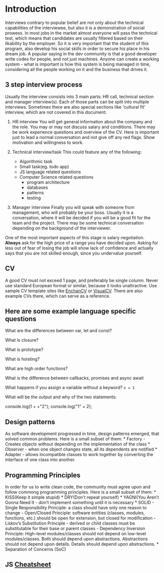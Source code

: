 # Introduction

Interviews contrary to popular belief are not only about the technical capabilities
of the interviewee, but also it is a demonstration of social prowess. In most jobs
in the market almost everyone will pass the technical test, which means that
candidates are usually filtered based on their likability by the employer. So it is very
important that the student of this program, also develop his social skills in
order to secure his place in his dream job. A popular saying in the dev
community is that a good developer write codes for people, and not just
machines. Anyone can create a working system - what is important is how this
system is being managed in time, considering all the people working on it and
the business that drives it.

## 3 step interview process
Usually the interview consists into 3 main parts: HR call, technical section and
manager interview(s). Each of those parts can be split into multiple
interviews. Sometimes there are also special sections like 'cultural fit'
interview, which are not covered in this document.

1. HR interview
You will get general information about the company and the role. You may or
may not discuss salary and conditions. There may be work experience
questions and overview of the CV.
Here is important just to lead a normal conversation and not give off any
red flags. Show motivation and willingness to work.

2. Technical interview/task
This could feature any of the following:
   - Algorithmic task
   - Small task(eg. todo app)
   - JS language related questions
   - Computer Science related questions
     * program architecture
     * databases
     * patterns
     * testing

3. Manager interview
Finally you will speak with someone from management, who will probably be your
boss. Usually it is a conversation, where it will be decided if you will be a
good fit for the team and the project. There may be some technical conversation
depending on the background of the interviewer.

One of the most important aspects of this stage is salary
negotiation. **Always** ask for the high price of a range you have decided
upon. Asking for less out of fear of losing the job will show lack of confidence
and actually says that you are not skilled enough, since you undervalue
yourself.

## CV
A good CV must not exceed 1 page, and preferably be single column.
Never use standard European format or similar, because it looks unattractive.
Use sample CV template sites like [EnchanCV][enchancv] or
[VisualCV][visualcv]. There are also example CVs there, which can serve as a
reference.

## Here are some example language specific questions
What are the differences between var, let and const?

What is closure?

What is prototype?

What is hoisting?

What are high order functions?

What is the difference between callbacks, promises and async await

What happens if you assign a variable without a keyword? `x = 1`

What will be the output and why of the two statements:

console.log(1 + +"2");
console.log("1" +  2);

## Design patterns
As software development progressed in time, design patterns emerged, that
solved common problems. Here is a small subset of them:
    * Factory - Creates objects without depending on the implementation of the class
    * Observer - when one object changes state, all its dependents are notified
    * Adapter - allows incompatible classes to work together by converting the
interface of one class into another.

## Programming Principles
In order for us to write clean code, the community must agree upon and follow
commong programming principles. Here is a small subset of them:
    * KISS(Keep it simple stupid)
    * DRY(Don't repeat yourself)
    * YAGNI(You Aren’t Gonna Need It - don’t implement something until it is necessary
    * SOLID
      - Single Responsibility Principle: a class should have only one reason to change
      - Open/Closed Principle: software entities (classes, modules, functions, etc.)
      should be open for extension, but closed for modification
      - Liskov’s Substitution Principle - derived or child classes must be
      substitutable for their base or parent classes
      - Dependency Inversion Principle: High-level modules/classes should not
      depend on low-level modules/classes. Both should depend upon abstractions.
      Abstractions should not depend upon details. Details should depend upon abstractions.
    * Separation of Concerns (SoC)

## JS [Cheatsheet][cheatsheet]

[enchancv]: https://enhancv.com/
[visualcv]: https://www.visualcv.com/
[cheatsheet]: https://www.cyanhall.com/posts/notes/8.javascript-cheatsheet/
